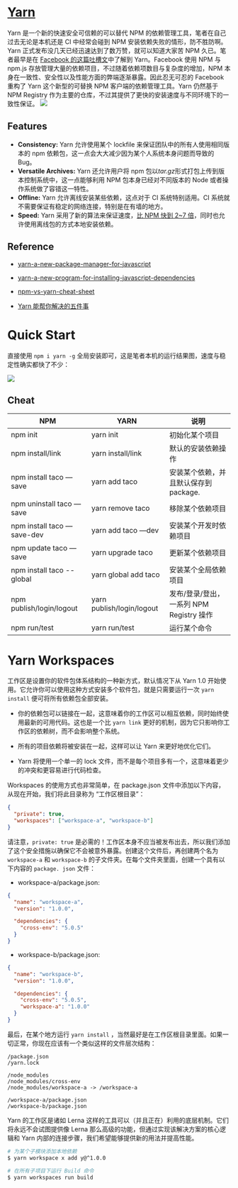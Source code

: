 
# [Yarn](https://github.com/yarnpkg/yarn)

Yarn 是一个新的快速安全可信赖的可以替代 NPM 的依赖管理工具，笔者在自己过去无论是本机还是 CI 中经常会碰到 NPM 安装依赖失败的情形，防不胜防啊。Yarn 正式发布没几天已经迅速达到了数万赞，就可以知道大家苦 NPM 久已。笔者最早是在 [Facebook 的这篇吐槽文](https://code.facebook.com/posts/1840075619545360/yarn-a-new-package-manager-for-javascript/)中了解到 Yarn。Facebook 使用 NPM 与 npm.js 存放管理大量的依赖项目，不过随着依赖项数目与复杂度的增加，NPM 本身在一致性、安全性以及性能方面的弊端逐渐暴露。因此忍无可忍的 Facebook 重构了 Yarn 这个新型的可替换 NPM 客户端的依赖管理工具。Yarn 仍然基于 NPM Registry 作为主要的仓库，不过其提供了更快的安装速度与不同环境下的一致性保证。
![](https://coding.net/u/hoteam/p/Cache/git/raw/master/2016/10/2/1-6b1tRgneuFkZol6ZQqo-lQ.png)

## Features

- **Consistency:** Yarn 允许使用某个 lockfile 来保证团队中的所有人使用相同版本的 npm 依赖包，这一点会大大减少因为某个人系统本身问题而导致的 Bug。
- **Versatile Archives:** Yarn 还允许用户将 npm 包以*tar.gz*形式打包上传到版本控制系统中，这一点能够利用 NPM 包本身已经对不同版本的 Node 或者操作系统做了容错这一特性。
- **Offline:** Yarn 允许离线安装某些依赖，这点对于 CI 系统特别适用。CI 系统就不需要保证有稳定的网络连接，特别是在有墙的地方。
- **Speed:** Yarn 采用了新的算法来保证速度，[比 NPM 快到 2~7 倍](https://yarnpkg.com/en/compare)，同时也允许使用离线包的方式本地安装依赖。

## Reference

- [yarn-a-new-package-manager-for-javascript](https://code.facebook.com/posts/1840075619545360/yarn-a-new-package-manager-for-javascript/)

- [yarn-a-new-program-for-installing-javascript-dependencies](https://blog.getexponent.com/yarn-a-new-program-for-installing-javascript-dependencies-44961956e728#.qf8fmeg4g)

- [npm-vs-yarn-cheat-sheet](https://shift.infinite.red/npm-vs-yarn-cheat-sheet-8755b092e5cc#.dcd5qeolm)

- [Yarn 能帮你解决的五件事](http://www.tuicool.com/articles/Yn2iU3Q)

# Quick Start

直接使用 `npm i yarn -g` 全局安装即可，这是笔者本机的运行结果图，速度与稳定性确实都快了不少：

![](https://coding.net/u/hoteam/p/Cache/git/raw/master/2016/10/2/9A18FA64-6871-4A55-B77D-7DAE78371DE5.png)

## Cheat

| NPM                        | YARN                      | 说明                                     |
| -------------------------- | ------------------------- | ---------------------------------------- |
| npm init                   | yarn init                 | 初始化某个项目                           |
| npm install/link           | yarn install/link         | 默认的安装依赖操作                       |
| npm install taco —save     | yarn add taco             | 安装某个依赖，并且默认保存到 package.    |
| npm uninstall taco —save   | yarn remove taco          | 移除某个依赖项目                         |
| npm install taco —save-dev | yarn add taco —dev        | 安装某个开发时依赖项目                   |
| npm update taco —save      | yarn upgrade taco         | 更新某个依赖项目                         |
| npm install taco --global  | yarn global add taco      | 安装某个全局依赖项目                     |
| npm publish/login/logout   | yarn publish/login/logout | 发布/登录/登出，一系列 NPM Registry 操作 |
| npm run/test               | yarn run/test             | 运行某个命令                             |

# Yarn Workspaces

工作区是设置你的软件包体系结构的一种新方式，默认情况下从 Yarn 1.0 开始使用。它允许你可以使用这种方式安装多个软件包，就是只需要运行一次 `yarn install` 便可将所有依赖包全部安装。

- 你的依赖包可以链接在一起，这意味着你的工作区可以相互依赖，同时始终使用最新的可用代码。这也是一个比 `yarn link` 更好的机制，因为它只影响你工作区的依赖树，而不会影响整个系统。

- 所有的项目依赖将被安装在一起，这样可以让 Yarn 来更好地优化它们。

- Yarn 将使用一个单一的 lock 文件，而不是每个项目多有一个，这意味着更少的冲突和更容易进行代码检查。

Workspaces 的使用方式也非常简单，在 package.json 文件中添加以下内容，从现在开始，我们将此目录称为 “工作区根目录”：

```json
{
  "private": true,
  "workspaces": ["workspace-a", "workspace-b"]
}
```

请注意，`private: true` 是必需的！工作区本身不应当被发布出去，所以我们添加了这个安全措施以确保它不会被意外暴露。创建这个文件后，再创建两个名为 `workspace-a` 和 `workspace-b` 的子文件夹。在每个文件夹里面，创建一个具有以下内容的 `package. json` 文件：

- workspace-a/package.json:

```json
{
  "name": "workspace-a",
  "version": "1.0.0",

  "dependencies": {
    "cross-env": "5.0.5"
  }
}
```

- workspace-b/package.json:

```json
{
  "name": "workspace-b",
  "version": "1.0.0",

  "dependencies": {
    "cross-env": "5.0.5",
    "workspace-a": "1.0.0"
  }
}
```

最后，在某个地方运行 `yarn install` ，当然最好是在工作区根目录里面。如果一切正常，你现在应该有一个类似这样的文件层次结构：

```
/package.json
/yarn.lock

/node_modules
/node_modules/cross-env
/node_modules/workspace-a -> /workspace-a

/workspace-a/package.json
/workspace-b/package.json
```

Yarn 的工作区是诸如 Lerna 这样的工具可以（并且正在）利用的底层机制。它们将永远不会试图提供像 Lerna 那么高级的功能，但通过实现该解决方案的核心逻辑和 Yarn 内部的连接步骤，我们希望能够提供新的用法并提高性能。

```sh
# 为某个子模块添加本地依赖
$ yarn workspace x add y@^1.0.0

# 在所有子项目下运行 Build 命令
$ yarn workspaces run build
```
